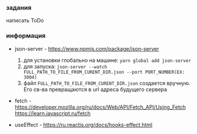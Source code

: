 ### задания

написать ToDo

### информация

- json-server - https://www.npmjs.com/package/json-server

  1. для установки глобально на машине: `yarn global add json-server`
  2. для запуска: `json-server --watch FULL_PATH_TO_FILE_FROM_CURENT_DIR.json --port PORT_NUMBER(EX: 3004)`
  3. файл `FULL_PATH_TO_FILE_FROM_CURENT_DIR.json` создается вручную. Его св-ва превращаются в url адреса будущего сервера

- fetch - https://developer.mozilla.org/ru/docs/Web/API/Fetch_API/Using_Fetch
  https://learn.javascript.ru/fetch

- useEffect - https://ru.reactjs.org/docs/hooks-effect.html
